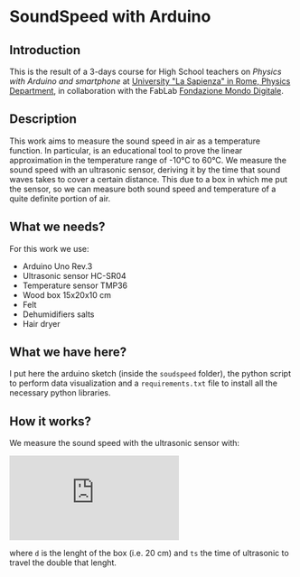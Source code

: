 SoundSpeed with Arduino
=======================

Introduction
------------
This is the result of a 3-days course for High School teachers on *Physics with Arduino and smartphone* at [University "La Sapienza" in Rome, Physics Department](https://www.phys.uniroma1.it/fisica/en), in collaboration with the FabLab [Fondazione Mondo Digitale](http://mondodigitale.org/en). 

Description
-----------
This work aims to measure the sound speed in air as a temperature function. In particular, is an educational tool to prove the linear approximation in the temperature range of -10°C to 60°C. 
We measure the sound speed with an ultrasonic sensor, deriving it by the time that sound waves takes to cover a certain distance. This due to a box in which me put the sensor, so we can measure both sound speed and temperature of a quite definite portion of air.



What we needs?
--------------
For this work we use:
* Arduino Uno Rev.3
* Ultrasonic sensor HC-SR04
* Temperature sensor TMP36
* Wood box 15x20x10 cm
* Felt
* Dehumidifiers salts
* Hair dryer



What we have here?
------------------
I put here the arduino sketch (inside the `soudspeed` folder), the python script to perform data visualization and a `requirements.txt` file to install all the necessary python libraries.


How it works?
-------------
We measure the sound speed with the ultrasonic sensor with:

![equation](http://www.sciweavers.org/tex2img.php?eq=v%20%20%5Capprox%20%20%5Cfrac%7B2d%7D%7Bt_s%7D%20&bc=White&fc=Black&im=jpg&fs=18&ff=mathpazo&edit=0)

where `d` is the lenght of the box (i.e. 20 cm) and `ts` the time of ultrasonic to travel the double that lenght.
